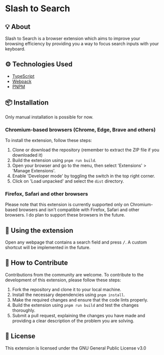 # Slash to Search

## 💡 About

Slash to Search is a browser extension which aims to improve your browsing efficiency by providing you a way to focus search inputs with your keyboard.

## ⚙ Technologies Used

-   [TypeScript](https://typescript.org)
-   [Webpack](https://webpack.js.org/)
-   [PNPM](https://pnpm.io/)

## 📦 Installation

Only manual installation is possible for now.

### Chromium-based browsers (Chrome, Edge, Brave and others)

To install the extension, follow these steps:

1. Clone or download the repository (remember to extract the ZIP file if you downloaded it)
2. Build the extension using `pnpm run build`.
3. Open your browser and go to the menu, then select 'Extensions' > 'Manage Extensions'.
4. Enable 'Developer mode' by toggling the switch in the top right corner.
5. Click on 'Load unpacked' and select the `dist` directory.

### Firefox, Safari and other browsers

Please note that this extension is currently supported only on Chromium-based browsers and isn't compatible with Firefox, Safari and other browsers. I do plan to support these browsers in the future.

## 🧠 Using the extension

Open any webpage that contains a search field and press <kbd>/</kbd>. A custom shortcut will be implemented in the future.

## 🚀 How to Contribute

Contributions from the community are welcome. To contribute to the development of this extension, please follow these steps:

1. Fork the repository and clone it to your local machine.
2. Install the necessary dependencies using `pnpm install`.
3. Make the required changes and ensure that the code lints properly.
4. Build the extension using `pnpm run build` and test the changes thoroughly.
5. Submit a pull request, explaining the changes you have made and providing a clear description of the problem you are solving.

## 📄 License

This extension is licensed under the GNU General Public License v3.0
